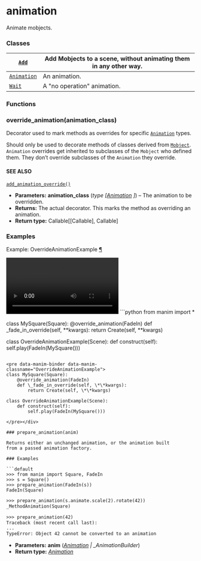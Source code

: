 # animation

Animate mobjects.

### Classes

| [`Add`](manim.animation.animation.Add.md#manim.animation.animation.Add)                   | Add Mobjects to a scene, without animating them in any other way.   |
|-------------------------------------------------------------------------------------------|---------------------------------------------------------------------|
| [`Animation`](manim.animation.animation.Animation.md#manim.animation.animation.Animation) | An animation.                                                       |
| [`Wait`](manim.animation.animation.Wait.md#manim.animation.animation.Wait)                | A "no operation" animation.                                         |

### Functions

### override_animation(animation_class)

Decorator used to mark methods as overrides for specific [`Animation`](manim.animation.animation.Animation.md#manim.animation.animation.Animation) types.

Should only be used to decorate methods of classes derived from [`Mobject`](manim.mobject.mobject.Mobject.md#manim.mobject.mobject.Mobject).
`Animation` overrides get inherited to subclasses of the `Mobject` who defined
them. They don’t override subclasses of the `Animation` they override.

#### SEE ALSO
[`add_animation_override()`](manim.mobject.mobject.Mobject.md#manim.mobject.mobject.Mobject.add_animation_override)

* **Parameters:**
  **animation_class** (*type* *[*[*Animation*](manim.animation.animation.Animation.md#manim.animation.animation.Animation) *]*) – The animation to be overridden.
* **Returns:**
  The actual decorator. This marks the method as overriding an animation.
* **Return type:**
  Callable[[Callable], Callable]

### Examples

<div id="overrideanimationexample" class="admonition admonition-manim-example">
<p class="admonition-title">Example: OverrideAnimationExample <a class="headerlink" href="#overrideanimationexample">¶</a></p><video
    class="manim-video"
    controls
    loop
    autoplay
    src="./OverrideAnimationExample-1.mp4">
</video>
```python
from manim import *

class MySquare(Square):
    @override_animation(FadeIn)
    def _fade_in_override(self, **kwargs):
        return Create(self, **kwargs)

class OverrideAnimationExample(Scene):
    def construct(self):
        self.play(FadeIn(MySquare()))
```

<pre data-manim-binder data-manim-classname="OverrideAnimationExample">
class MySquare(Square):
    @override_animation(FadeIn)
    def \_fade_in_override(self, \*\*kwargs):
        return Create(self, \*\*kwargs)

class OverrideAnimationExample(Scene):
    def construct(self):
        self.play(FadeIn(MySquare()))

</pre></div>

### prepare_animation(anim)

Returns either an unchanged animation, or the animation built
from a passed animation factory.

### Examples

```default
>>> from manim import Square, FadeIn
>>> s = Square()
>>> prepare_animation(FadeIn(s))
FadeIn(Square)
```

```default
>>> prepare_animation(s.animate.scale(2).rotate(42))
_MethodAnimation(Square)
```

```default
>>> prepare_animation(42)
Traceback (most recent call last):
...
TypeError: Object 42 cannot be converted to an animation
```

* **Parameters:**
  **anim** ([*Animation*](manim.animation.animation.Animation.md#manim.animation.animation.Animation) *|*  *\_AnimationBuilder*)
* **Return type:**
  [*Animation*](manim.animation.animation.Animation.md#manim.animation.animation.Animation)

